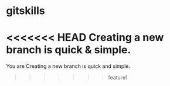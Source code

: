 # gitskills
<<<<<<< HEAD
Creating a new branch is quick & simple.
=======
You are Creating a new branch is quick and simple.
>>>>>>> feature1
